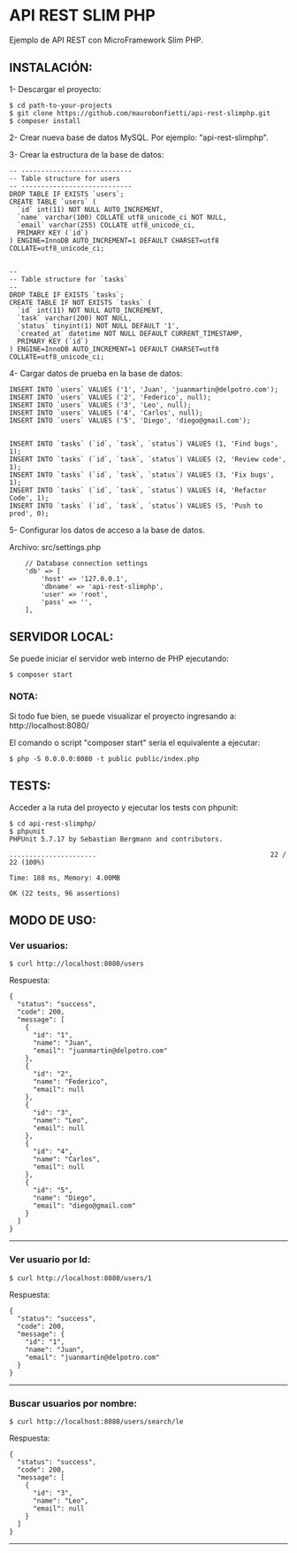 # API REST SLIM PHP

Ejemplo de API REST con MicroFramework Slim PHP.


## INSTALACIÓN:

1- Descargar el proyecto:
```
$ cd path-to-your-projects
$ git clone https://github.com/maurobonfietti/api-rest-slimphp.git
$ composer install
```


2- Crear nueva base de datos MySQL. Por ejemplo: "api-rest-slimphp".


3- Crear la estructura de la base de datos:
```
-- ----------------------------
-- Table structure for users
-- ----------------------------
DROP TABLE IF EXISTS `users`;
CREATE TABLE `users` (
  `id` int(11) NOT NULL AUTO_INCREMENT,
  `name` varchar(100) COLLATE utf8_unicode_ci NOT NULL,
  `email` varchar(255) COLLATE utf8_unicode_ci,
  PRIMARY KEY (`id`)
) ENGINE=InnoDB AUTO_INCREMENT=1 DEFAULT CHARSET=utf8 COLLATE=utf8_unicode_ci;


--
-- Table structure for `tasks`
--
DROP TABLE IF EXISTS `tasks`;
CREATE TABLE IF NOT EXISTS `tasks` (
  `id` int(11) NOT NULL AUTO_INCREMENT,
  `task` varchar(200) NOT NULL,
  `status` tinyint(1) NOT NULL DEFAULT '1',
  `created_at` datetime NOT NULL DEFAULT CURRENT_TIMESTAMP,
  PRIMARY KEY (`id`)
) ENGINE=InnoDB AUTO_INCREMENT=1 DEFAULT CHARSET=utf8 COLLATE=utf8_unicode_ci;
```


4- Cargar datos de prueba en la base de datos:
```
INSERT INTO `users` VALUES ('1', 'Juan', 'juanmartin@delpotro.com');
INSERT INTO `users` VALUES ('2', 'Federico', null);
INSERT INTO `users` VALUES ('3', 'Leo', null);
INSERT INTO `users` VALUES ('4', 'Carlos', null);
INSERT INTO `users` VALUES ('5', 'Diego', 'diego@gmail.com');


INSERT INTO `tasks` (`id`, `task`, `status`) VALUES (1, 'Find bugs', 1);
INSERT INTO `tasks` (`id`, `task`, `status`) VALUES (2, 'Review code', 1);
INSERT INTO `tasks` (`id`, `task`, `status`) VALUES (3, 'Fix bugs', 1);
INSERT INTO `tasks` (`id`, `task`, `status`) VALUES (4, 'Refactor Code', 1);
INSERT INTO `tasks` (`id`, `task`, `status`) VALUES (5, 'Push to prod', 0);
```


5- Configurar los datos de acceso a la base de datos.

Archivo: src/settings.php
```
    // Database connection settings
    'db' => [
        'host' => '127.0.0.1',
        'dbname' => 'api-rest-slimphp',
        'user' => 'root',
        'pass' => '',
    ],
```


## SERVIDOR LOCAL:

Se puede iniciar el servidor web interno de PHP ejecutando:
```
$ composer start
```


### NOTA:

Si todo fue bien, se puede visualizar el proyecto ingresando a: http://localhost:8080/

El comando o script "composer start" sería el equivalente a ejecutar:
```
$ php -S 0.0.0.0:8080 -t public public/index.php
```


## TESTS:

Acceder a la ruta del proyecto y ejecutar los tests con phpunit:
```
$ cd api-rest-slimphp/
$ phpunit
PHPUnit 5.7.17 by Sebastian Bergmann and contributors.

......................                                            22 / 22 (100%)

Time: 188 ms, Memory: 4.00MB

OK (22 tests, 96 assertions)

```


## MODO DE USO:

### Ver usuarios:
```
$ curl http://localhost:8080/users
```

Respuesta:
```
{
  "status": "success",
  "code": 200,
  "message": [
    {
      "id": "1",
      "name": "Juan",
      "email": "juanmartin@delpotro.com"
    },
    {
      "id": "2",
      "name": "Federico",
      "email": null
    },
    {
      "id": "3",
      "name": "Leo",
      "email": null
    },
    {
      "id": "4",
      "name": "Carlos",
      "email": null
    },
    {
      "id": "5",
      "name": "Diego",
      "email": "diego@gmail.com"
    }
  ]
}
```
***


### Ver usuario por Id:
```
$ curl http://localhost:8080/users/1
```

Respuesta:
```
{
  "status": "success",
  "code": 200,
  "message": {
    "id": "1",
    "name": "Juan",
    "email": "juanmartin@delpotro.com"
  }
}
```
***


### Buscar usuarios por nombre:
```
$ curl http://localhost:8080/users/search/le
```

Respuesta:
```
{
  "status": "success",
  "code": 200,
  "message": [
    {
      "id": "3",
      "name": "Leo",
      "email": null
    }
  ]
}
```
***

